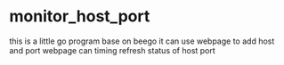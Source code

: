 # monitor_host_port
this is a little go program
base on beego
it can use webpage to add host and port
webpage can timing refresh status of host port
